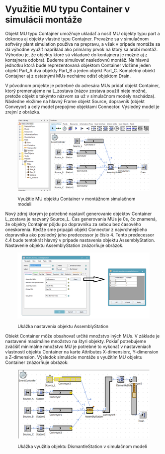 # Využitie MU typu Container v simulácii montáže

Objekt MU typu Contajner umožňuje ukladať a nosiť MU objekty typu part a dokonca aj objekty vlastné typu Contajner. Prevažne sa v simulačnom softvéry plant simulation používa na prepravu, a však v prípade montáže sa dá výhodne využiť napríklad ako primárny prvok na ktorý sa arobí montáž. Výhodou je, že objekty ktoré sú vkladané do kontajnera je možné aj z kontajnera odobrať. Budeme simulovať nasledovnú montáž. Na hlavnú jednotku ktorá bude reprezentovaná objektom Container vložíme jeden objekt Part\_A dva objekty Part\_B a jeden objekt Part\_C. Kompletný obiekt Contajner aj z ostatnými MUs necháme odísť objektom Drain.

V pôvodnom projekte je potrebné do adresára MUs pridať objekt Container, ktorý premenujeme na L\_zostava (názov zostava použiť nieje možné, pretože objekt s takýmto názvom sa už v simulačnom modely nachádza). Následne vložíme na hlavný Frame objekt Source, dopravník (objekt Conveyor) a celý model prepojíme objektami Connector. Výsledný model je zrejmí z obrázka.

<figure><img src="../.gitbook/assets/kontajner_v_montazi.png" alt=""><figcaption><p>Využitie MU objektu Container v montážnom simulačnom modeli</p></figcaption></figure>

Nový zdroj ktorým je potrebné nastaviť generovanie objektov Container L\_zostava je nazvaný Source\_L. Čas generovania MUs je 0s, čo znamená, že objekty Contajner pôjdu po dopravníku za sebou bez časového oneskorenia. Keďže sme pripajali objekt Connector z najvrchnejšieho dopravníka ako posledný jeho predecessor je číslo 4. Tento predecessor č.4 bude tentokrát hlavný v prípade nastavenia objektu AssemblyStation. Nastavenie objektu AssemblyStation znázorňuje obrázok.

<figure><img src="../.gitbook/assets/nastavenie_assemblystation.png" alt=""><figcaption><p>Ukážka nastavenia objektu AssemblyStation</p></figcaption></figure>

Obiekt Container môže obsahovať určité množstvo iných MUs. V základe je nastavené maximálne množstvo na štyri objekty. Pokiaľ potrebujeme zväčšiť minimálne množstvo MU je potrebné to vykonať v nastaveniach vlastností objektu Container na karte Attributes X-dimension:, Y-dimension a Z-dimension. Výsledok simulácie montáže s využitím MU objektu Container znázorňuje obrázok:

<figure><img src="../.gitbook/assets/dismantlestation (1).png" alt=""><figcaption><p>Ukážka využitia objektu DismantleStation v simulačnom modeli</p></figcaption></figure>
